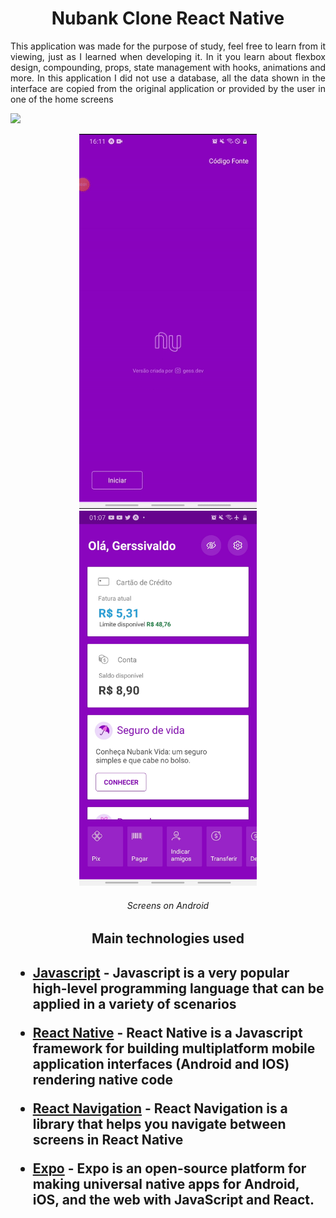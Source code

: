 <h1 align="center"> Nubank Clone React Native</h1>
<p align="justify"> This application was made for the purpose of study, feel free to learn from it viewing, just as I learned when developing it. In it you learn about flexbox design, compounding, props, state management with hooks, animations and more. 
In this application I did not use a database, all the data shown in the interface are copied from the original application or provided by the user in one of the home screens</p>
<img src="https://img.shields.io/static/v1?label=react&message=NATIVE&color=blue&style=for-the-badge&logo=REACT"/>
<p align="center">
  <img  height='600px' src="./preview/screengif.gif" alt="Logo"> <img  height='600px' src="./preview/screen3.jpeg" alt="Logo">
  <h6 align="center">Screens on Android</h6>
</p>

<h2 align="center">Main technologies used<h2>
  
- [Javascript](https://developer.mozilla.org/en-US/docs/Web/JavaScript/) - Javascript is a very popular high-level programming language that can be applied in a variety of scenarios

- [React Native](http://facebook.github.io/react-native/) - React Native is a Javascript framework for building multiplatform mobile application interfaces (Android and IOS) rendering native code 

- [React Navigation](https://reactnavigation.org/) - React Navigation is a library that helps you navigate between screens in React Native

- [Expo](https://expo.io/) - Expo is an open-source platform for making universal native apps for Android, iOS, and the web with JavaScript and React.

